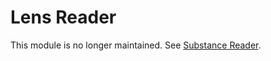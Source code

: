 Lens Reader
===========

This module is no longer maintained. See [Substance Reader](http://github.com/substance/reader).
